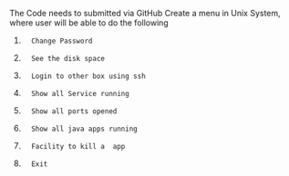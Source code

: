 The Code needs to submitted via GitHub
Create a menu in Unix System, where user will be able to do the following

1.       Change Password
2.       See the disk space
3.       Login to other box using ssh
4.       Show all Service running
5.       Show all ports opened
6.       Show all java apps running
7.       Facility to kill a  app
8.       Exit
